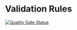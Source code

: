 # Validation Rules

[![Quality Gate Status](https://sonarcloud.io/api/project_badges/measure?project=p-wilbrink_validation-rules&metric=alert_status)](https://sonarcloud.io/summary/new_code?id=p-wilbrink_validation-rules)
